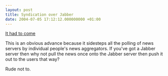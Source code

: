 ```yaml
---
layout: post
title: Syndication over Jabber
date: 2004-07-05 17:12:12.000000000 +01:00
---
```

<a href="https://janchor.jabberstudio.org/">It had to come</a>

This is an obvious advance because it sidesteps all the polling of news servers by individual people's news aggregators. If you've got a Jabber server then why not pull the news once onto the Jabber server then push it out to the users that way?

Rude not to.
